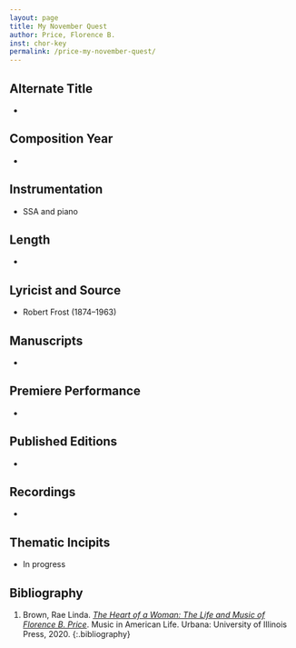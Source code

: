 ```yaml
---
layout: page
title: My November Quest
author: Price, Florence B.
inst: chor-key
permalink: /price-my-november-quest/
---
```


## Alternate Title
- 

## Composition Year
- 

## Instrumentation
- SSA and piano

## Length
- 

## Lyricist and Source
- Robert Frost (1874–1963)

## Manuscripts
- 

## Premiere Performance
- 

## Published Editions
- 

## Recordings
- 

## Thematic Incipits
- In progress

## Bibliography
1. Brown, Rae Linda. <a href="https://www.worldcat.org/title/1122800180" target="_blank">*The Heart of a Woman: The Life and Music of Florence B. Price*</a>. Music in American Life. Urbana: University of Illinois Press, 2020.
{:.bibliography}